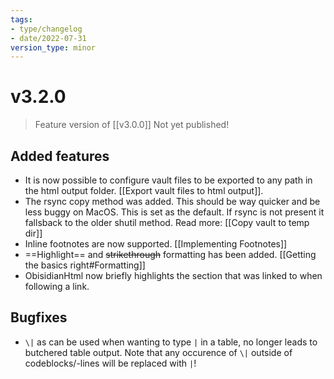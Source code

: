 ```yaml
---
tags:
- type/changelog
- date/2022-07-31
version_type: minor
---
```


# v3.2.0
> Feature version of [[v3.0.0]]
> Not yet published!

## Added features
- It is now possible to configure vault files to be exported to any path in the html output folder. [[Export vault files to html output]].
- The rsync copy method was added. This should be way quicker and be less buggy on MacOS. This is set as the default. If rsync is not present it fallsback to the older shutil method. Read more: [[Copy vault to temp dir]]
- Inline footnotes are now supported. [[Implementing Footnotes]]
- ==Highlight== and ~~strikethrough~~ formatting has been added. [[Getting the basics right#Formatting]]
- ObisidianHtml now briefly highlights the section that was linked to when following a link.

## Bugfixes
- `\|` as can be used when wanting to type `|` in a table,  no longer leads to butchered table output. Note that any occurence of `\|` outside of codeblocks/-lines will be replaced with `|`!
